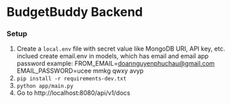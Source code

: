 # BudgetBuddy Backend

### Setup

1. Create a `local.env` file with secret value like MongoDB URI, API key, etc. inclued create email.env in models, which has email and email app password
 example:
FROM_EMAIL=doannguyenphuchau@gmail.com
EMAIL_PASSWORD=ucee mmkg qwxy avyp
2. ```pip install -r requirements-dev.txt```
3. ```python app/main.py```
4. Go to http://localhost:8080/api/v1/docs